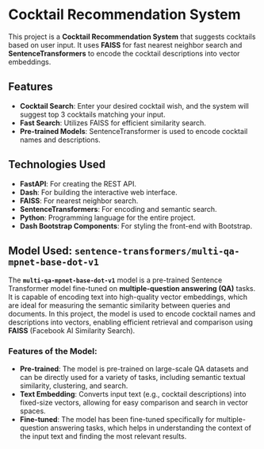 # Cocktail Recommendation System

This project is a **Cocktail Recommendation System** that suggests cocktails based on user input. It uses **FAISS** for fast nearest neighbor search and **SentenceTransformers** to encode the cocktail descriptions into vector embeddings.

## Features
- **Cocktail Search**: Enter your desired cocktail wish, and the system will suggest top 3 cocktails matching your input.
- **Fast Search**: Utilizes FAISS for efficient similarity search.
- **Pre-trained Models**: SentenceTransformer is used to encode cocktail names and descriptions.

## Technologies Used
- **FastAPI**: For creating the REST API.
- **Dash**: For building the interactive web interface.
- **FAISS**: For nearest neighbor search.
- **SentenceTransformers**: For encoding and semantic search.
- **Python**: Programming language for the entire project.
- **Dash Bootstrap Components**: For styling the front-end with Bootstrap.

## Model Used: `sentence-transformers/multi-qa-mpnet-base-dot-v1`

The **`multi-qa-mpnet-base-dot-v1`** model is a pre-trained Sentence Transformer model fine-tuned on **multiple-question answering (QA)** tasks. It is capable of encoding text into high-quality vector embeddings, which are ideal for measuring the semantic similarity between queries and documents. In this project, the model is used to encode cocktail names and descriptions into vectors, enabling efficient retrieval and comparison using **FAISS** (Facebook AI Similarity Search).

### Features of the Model:
- **Pre-trained**: The model is pre-trained on large-scale QA datasets and can be directly used for a variety of tasks, including semantic textual similarity, clustering, and search.
- **Text Embedding**: Converts input text (e.g., cocktail descriptions) into fixed-size vectors, allowing for easy comparison and search in vector spaces.
- **Fine-tuned**: The model has been fine-tuned specifically for multiple-question answering tasks, which helps in understanding the context of the input text and finding the most relevant results.